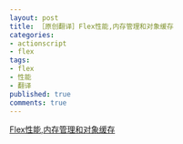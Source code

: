 ```yaml
---
layout: post
title: ［原创翻译］Flex性能,内存管理和对象缓存
categories:
- actionscript
- flex
tags:
- flex
- 性能
- 翻译
published: true
comments: true
---
```

<p><a href="{{site.url}}/media/2008/05/flex-performance.pdf">Flex性能,内存管理和对象缓存</a></p>
